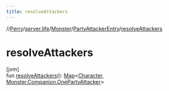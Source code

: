 ```yaml
---
title: resolveAttackers
---
```

//[Perry](../../../../index.html)/[server.life](../../index.html)/[Monster](../index.html)/[PartyAttackerEntry](index.html)/[resolveAttackers](resolve-attackers.html)



# resolveAttackers



[jvm]\
fun [resolveAttackers](resolve-attackers.html)(): [Map](https://kotlinlang.org/api/latest/jvm/stdlib/kotlin.collections/-map/index.html)<[Character](../../../client/-character/index.html), [Monster.Companion.OnePartyAttacker](../-companion/-one-party-attacker/index.html)>




